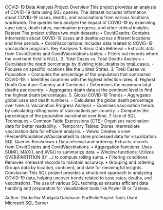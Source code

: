 COVID-19 Data Analysis Project
Overview
This project provides an analysis of COVID-19 data using SQL queries. The dataset includes information about COVID-19 cases, deaths, and vaccinations from various locations worldwide. The queries help analyze the impact of COVID-19 by examining case rates, death rates, vaccination progress, and other critical insights.
Dataset
The project utilizes two main datasets:
    • CovidDeaths: Contains information about COVID-19 cases and deaths across different locations and time periods. 
    • CovidVaccinations: Includes data related to COVID-19 vaccination programs. 
Key Analyses
    1. Basic Data Retrieval
        ◦ Extracts data from CovidDeaths and CovidVaccinations tables. 
        ◦ Filters out records where the continent field is NULL. 
    2. Total Cases vs. Total Deaths Analysis
        ◦ Calculates the death percentage by dividing total_deaths by total_cases. 
        ◦ Focuses on specific locations like the United States. 
    3. Total Cases vs. Population
        ◦ Computes the percentage of the population that contracted COVID-19. 
        ◦ Identifies countries with the highest infection rates. 
    4. Highest Death Count per Country and Continent
        ◦ Determines the maximum total deaths per country. 
        ◦ Aggregates death data at the continent level to find the highest death percentages. 
    5. Global COVID-19 Trends
        ◦ Aggregates global case and death numbers. 
        ◦ Calculates the global death percentage over time. 
    6. Vaccination Progress Analysis
        ◦ Examines vaccination trends by calculating rolling sums of vaccinations per country. 
        ◦ Computes the percentage of the population vaccinated over time. 
    7. Use of SQL Techniques
        ◦ Common Table Expressions (CTE): Organizes vaccination data for better readability. 
        ◦ Temporary Tables: Stores intermediate vaccination data for efficient analysis. 
        ◦ Views: Creates a view (PercentPopulationvsVaccianated) to store processed data for visualization. 
SQL Queries Breakdown
    • Data retrieval and ordering: Extracts records from CovidDeaths and CovidVaccinations. 
    • Aggregation functions: Uses SUM(), MAX(), and AVG() to summarize data. 
    • Window functions: Utilizes OVER(PARTITION BY ...) to compute rolling sums. 
    • Filtering conditions: Removes irrelevant records to maintain accuracy. 
    • Grouping and ordering: Groups data by location, continent, and date for meaningful insights. 
Conclusion
This SQL project provides a structured approach to analyzing COVID-19 data, helping uncover trends related to case rates, deaths, and vaccinations. The use of various SQL techniques ensures efficient data handling and preparation for visualization tools like Power BI or Tableau.

Author: Siddartha Mudgala 
Database: PortFolioProject
Tools Used: Microsoft SQL Server

